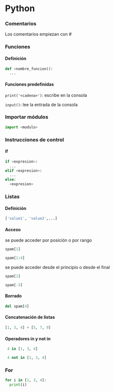 # Python

### Comentarios

Los comentarios empiezan con #

### Funciones

#### Definición

```python
def <nombre_funcion():
  ...
```

#### Funciones predefinidas


```print('<cadena>')```: escribe <cadena> en la consola

```input()```: lee la entrada de la consola


### Importar módulos

```python
import <modulo>
```

### Instrucciones de control

#### if

```python
if <expresion>:
  ...
elif <expresion>:
  ...
else:
  <expresion>
```

### Listas

#### Definición

```python
['value1', 'value2',...]
```

#### Acceso

se puede acceder por posición o por rango
```python
spam[1]

spam[1:4]
```

se puede acceder desde el principio o desde el final
```python
spam[1]

spam[-3]
```

#### Borrado
```python
del spam[4]
```

#### Concatenación de listas
```python
[1, 3, 4] + [5, 7, 9]
```

#### Operadores in y not in

```python
 4 in [1, 3, 4]
```

```python
 4 not in [1, 3, 4]
```

### For

```python
for i in [1, 3, 4]:
  print(i)    
```
